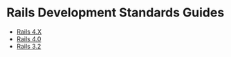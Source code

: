 # Rails Development Standards Guides

* [Rails 4.X](https://github.com/hopsoft/rails_standards/tree/rails-4-X)
* [Rails 4.0](https://github.com/hopsoft/rails_standards/tree/rails-4-0)
* [Rails 3.2](https://github.com/hopsoft/rails_standards/tree/rails-3-2)
